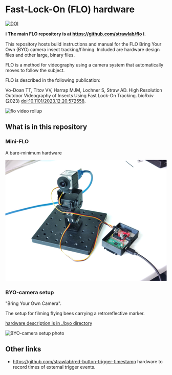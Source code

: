 # Fast-Lock-On (FLO) hardware

[![DOI](https://zenodo.org/badge/705754153.svg)](https://zenodo.org/doi/10.5281/zenodo.13757196)

**ℹ️ The main FLO repository is at https://github.com/strawlab/flo ℹ️**.

This repository hosts build instructions and manual for the FLO Bring Your Own
(BYO) camera insect tracking/filming. Included are hardware design files and other large,
binary files.

FLO is a method for videography using a camera system that automatically moves
to follow the subject.

FLO is described in the following publication:

[FLO paper]: https://doi.org/10.1101/2023.12.20.572558

Vo-Doan TT, Titov VV, Harrap MJM, Lochner S, Straw AD. High Resolution Outdoor Videography of Insects Using Fast Lock-On Tracking. bioRxiv (2023) [doi:10.1101/2023.12.20.572558][FLO paper].

![flo video rollup](https://strawlab.org/assets/images/flo-video-rollup-tiny.gif)

## What is in this repository

### Mini-FLO

A bare-minimum hardware

![Mini-FLO photo](mini-flo.jpg)

### BYO-camera setup

"Bring Your Own Camera".

The setup for filming flying bees carrying a retroreflective marker.

[hardware description is in ./byo directory](./byo/readme.md)

![BYO-camera setup photo](<byo-whole(3).jpg>)

## Other links

- https://github.com/strawlab/red-button-trigger-timestamp hardware to record
  times of external trigger events.
